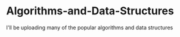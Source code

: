 # Algorithms-and-Data-Structures
I'll be uploading many of the popular algorithms and data structures
